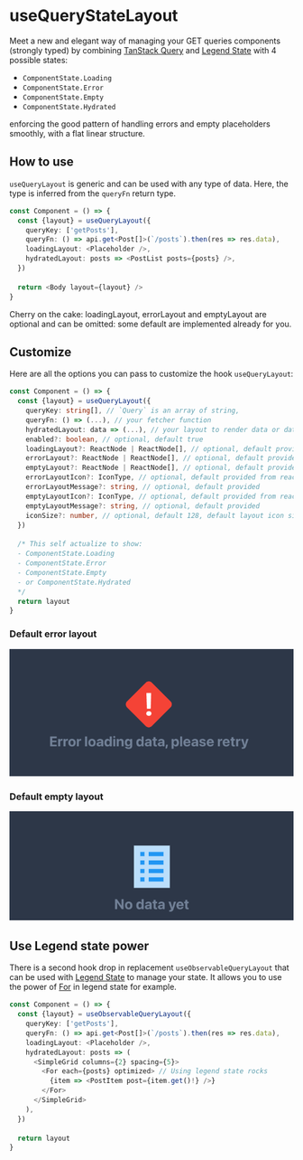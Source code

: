 # useQueryStateLayout

Meet a new and elegant way of managing your GET queries components (strongly typed) by combining [TanStack Query](https://tanstack.com/query/v4) and [Legend State](https://legendapp.com/open-source/state) with 4 possible states:
- `ComponentState.Loading`
- `ComponentState.Error`
- `ComponentState.Empty`
- `ComponentState.Hydrated`

enforcing the good pattern of handling errors and empty placeholders smoothly, with a flat linear structure.

## How to use

`useQueryLayout` is generic and can be used with any type of data. Here, the type is inferred from the `queryFn` return type.

```typescript jsx
const Component = () => {
  const {layout} = useQueryLayout({
    queryKey: ['getPosts'],
    queryFn: () => api.get<Post[]>(`/posts`).then(res => res.data),
    loadingLayout: <Placeholder />,
    hydratedLayout: posts => <PostList posts={posts} />,
  })

  return <Body layout={layout} />
}
```

Cherry on the cake: loadingLayout, errorLayout and emptyLayout are optional and can be omitted: some default are implemented already for you.

## Customize

Here are all the options you can pass to customize the hook `useQueryLayout`:

```typescript jsx  
const Component = () => {
  const {layout} = useQueryLayout({
    queryKey: string[], // `Query` is an array of string,
    queryFn: () => (...), // your fetcher function
    hydratedLayout: data => (...), // your layout to render data or data list
    enabled?: boolean, // optional, default true
    loadingLayout?: ReactNode | ReactNode[], // optional, default provided
    errorLayout?: ReactNode | ReactNode[], // optional, default provided
    emptyLayout?: ReactNode | ReactNode[], // optional, default provided
    errorLayoutIcon?: IconType, // optional, default provided from react-icons
    errorLayoutMessage?: string, // optional, default provided
    emptyLayoutIcon?: IconType, // optional, default provided from react-icons
    emptyLayoutMessage?: string, // optional, default provided
    iconSize?: number, // optional, default 128, default layout icon size
  })

  /* This self actualize to show:
  - ComponentState.Loading
  - ComponentState.Error
  - ComponentState.Empty  
  - or ComponentState.Hydrated
  */
  return layout 
}
```

### Default error layout

![Default error layout](img/default-error-layout.png)

### Default empty layout

![Default empty layout](img/default-empty-layout.png)

## Use Legend state power

There is a second hook drop in replacement `useObservableQueryLayout` that can be used with [Legend State](https://legendapp.com/open-source/state) to manage your state. It allows you to use the power of [For](https://legendapp.com/open-source/state/fine-grained-reactivity/#for) in legend state for example.

```typescript jsx
const Component = () => {
  const {layout} = useObservableQueryLayout({
    queryKey: ['getPosts'],
    queryFn: () => api.get<Post[]>(`/posts`).then(res => res.data),
    loadingLayout: <Placeholder />,
    hydratedLayout: posts => (
      <SimpleGrid columns={2} spacing={5}>
        <For each={posts} optimized> // Using legend state rocks
          {item => <PostItem post={item.get()!} />}
        </For>
      </SimpleGrid>
    ),
  })

  return layout
}
```
